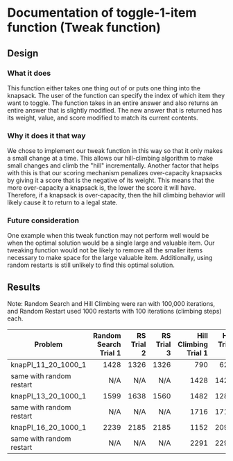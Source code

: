 # Documentation of toggle-1-item  function (Tweak function)
## Design
### What it does
This function either takes one thing out of or puts one thing into the knapsack. The user of the function
can specify the index of which item they want to toggle. The function takes in an entire answer and also returns
an entire answer that is slightly modified. The new answer that is returned has its weight, value, and score
modified to match its current contents.
### Why it does it that way
We chose to implement our tweak function in this way so that it only makes a small change at a time. This allows
our hill-climbing algorithm to make small changes and climb the "hill" incrementally. Another factor that
helps with this is that our scoring mechanism penalizes over-capacity knapsacks by giving it a score that is the
negative of its weight. This means that the more over-capacity a knapsack is, the lower the score it will have. Therefore,
if a knapsack is over-capacity, then the hill climbing behavior will likely cause it to return to a legal state.
### Future consideration
One example when this tweak function may not perform well would be when the optimal solution would be a single large and
valuable item. Our tweaking function would not be likely to remove all the smaller items necessary to make space for
the large valuable item. Additionally, using random restarts is still unlikely to find this optimal solution.
## Results
Note: Random Search and Hill Climbing were ran with 100,000 iterations, and Random Restart used 1000 restarts with 100 iterations (climbing steps) each.

| Problem | Random Search Trial 1 | RS Trial 2 | RS Trial 3 | Hill Climbing Trial 1 | HC Trial 2 | HC Trial 3 |
| ------- | ---------------------:|-----------:| ----------:| ---------------------:| ----------:| ----------:|
| knapPI_11_20_1000_1 | 1428 | 1326 | 1326 | 790 | 624 | 790 |
| same with random restart | N/A | N/A | N/A | 1428 | 1428 | 1428 |
| knapPI_13_20_1000_1 | 1599 | 1638 | 1560 | 1482 | 1287 | 1365 |
| same with random restart | N/A | N/A | N/A | 1716 | 1716 | 1716 |
| knapPI_16_20_1000_1 | 2239 | 2185 | 2185 | 1152 | 2093 | 1831 |
| same with random restart | N/A | N/A | N/A | 2291 | 2291 | 2291 |

